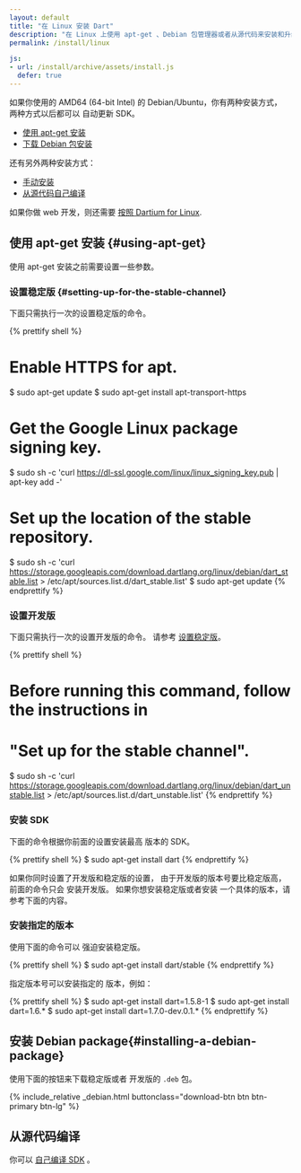 ```yaml
---
layout: default
title: "在 Linux 安装 Dart"
description: "在 Linux 上使用 apt-get 、Debian 包管理器或者从源代码来安装和升级 Dart SDK。"
permalink: /install/linux

js:
- url: /install/archive/assets/install.js
  defer: true
---
```


如果你使用的 AMD64 (64-bit Intel) 的 Debian/Ubuntu，你有两种安装方式，
两种方式以后都可以
自动更新 SDK。

* [使用 apt-get 安装](#using-apt-get)
* [下载 Debian 包安装](#installing-a-debian-package)

还有另外两种安装方式：

* [手动安装](/install/archive)
* [从源代码自己编译](#compiling-from-source)

如果你做 web 开发，则还需要
<a data-bits="64" data-os="linux" data-tool="dartium"
    class="download-link"
    href="{{ site.custom.downloads.dartarchive-stable-url-prefix }}/latest/dartium/dartium-linux-x64-release.zip">按照 Dartium for Linux</a>.

## 使用 apt-get 安装 {#using-apt-get}

使用 apt-get 安装之前需要设置一些参数。

### 设置稳定版 {#setting-up-for-the-stable-channel}

下面只需执行一次的设置稳定版的命令。

{% prettify shell %}
# Enable HTTPS for apt.
$ sudo apt-get update
$ sudo apt-get install apt-transport-https
# Get the Google Linux package signing key.
$ sudo sh -c 'curl https://dl-ssl.google.com/linux/linux_signing_key.pub | apt-key add -'
# Set up the location of the stable repository.
$ sudo sh -c 'curl https://storage.googleapis.com/download.dartlang.org/linux/debian/dart_stable.list > /etc/apt/sources.list.d/dart_stable.list'
$ sudo apt-get update
{% endprettify %}


### 设置开发版

下面只需执行一次的设置开发版的命令。
请参考 [设置稳定版](#setting-up-for-the-stable-channel)。

{% prettify shell %}
# Before running this command, follow the instructions in
# "Set up for the stable channel".
$ sudo sh -c 'curl https://storage.googleapis.com/download.dartlang.org/linux/debian/dart_unstable.list > /etc/apt/sources.list.d/dart_unstable.list'
{% endprettify %}


### 安装 SDK

下面的命令根据你前面的设置安装最高
版本的 SDK。

{% prettify shell %}
$ sudo apt-get install dart
{% endprettify %}

如果你同时设置了开发版和稳定版的设置，
由于开发版的版本号要比稳定版高，前面的命令只会
安装开发版。
如果你想安装稳定版或者安装
一个具体的版本，请参考下面的内容。


### 安装指定的版本

使用下面的命令可以
强迫安装稳定版。

{% prettify shell %}
$ sudo apt-get install dart/stable
{% endprettify %}

指定版本号可以安装指定的
版本，例如：

{% prettify shell %}
$ sudo apt-get install dart=1.5.8-1
$ sudo apt-get install dart=1.6.*
$ sudo apt-get install dart=1.7.0-dev.0.1.*
{% endprettify %}


## 安装 Debian package{#installing-a-debian-package}

使用下面的按钮来下载稳定版或者
开发版的 `.deb` 包。

{% include_relative _debian.html buttonclass="download-btn btn btn-primary btn-lg" %}

## 从源代码编译

你可以 [自己编译 SDK](https://github.com/dart-lang/sdk/wiki/Building) 。

